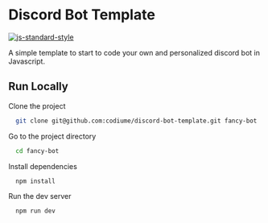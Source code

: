 # Discord Bot Template

[![js-standard-style](https://cdn.rawgit.com/standard/standard/master/badge.svg)](http://standardjs.com)

A simple template to start to code your own and personalized discord bot in Javascript.

## Run Locally

Clone the project

```bash
  git clone git@github.com:codiume/discord-bot-template.git fancy-bot
```

Go to the project directory

```bash
  cd fancy-bot
```

Install dependencies

```bash
  npm install
```

Run the dev server

```bash
  npm run dev
```
